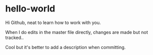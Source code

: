 # hello-world

Hi Github, neat to learn how to work with you. 

When I do edits in the master file directly, changes are made but not tracked..

Cool but it's better to add a description when committing.
